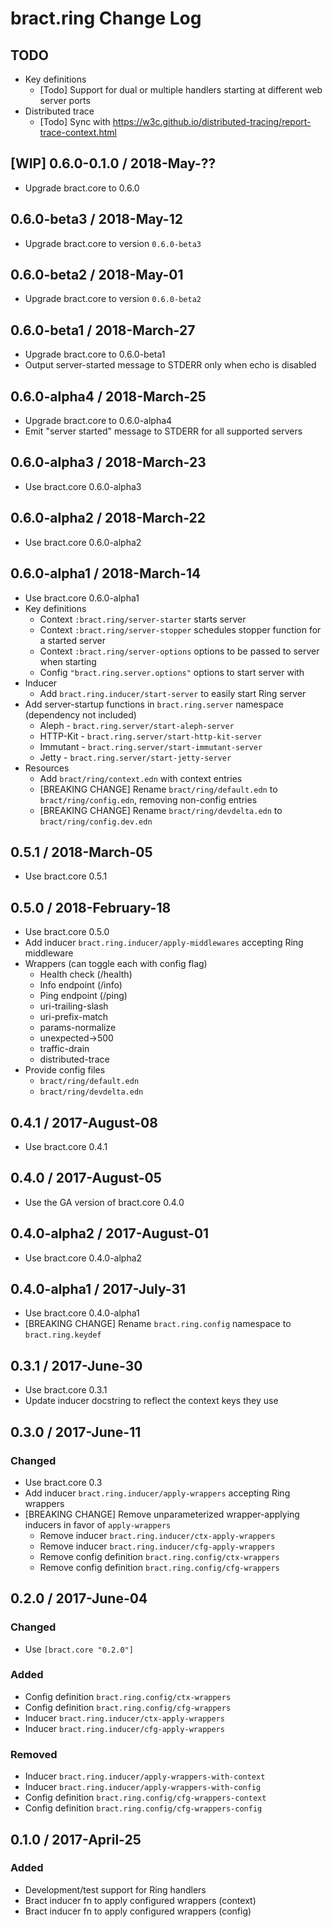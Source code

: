# bract.ring Change Log

## TODO

- Key definitions
  - [Todo] Support for dual or multiple handlers starting at different web server ports
- Distributed trace
  - [Todo] Sync with https://w3c.github.io/distributed-tracing/report-trace-context.html


## [WIP] 0.6.0-0.1.0 / 2018-May-??

- Upgrade bract.core to 0.6.0


## 0.6.0-beta3 / 2018-May-12

- Upgrade bract.core to version `0.6.0-beta3`


## 0.6.0-beta2 / 2018-May-01

- Upgrade bract.core to version `0.6.0-beta2`


## 0.6.0-beta1 / 2018-March-27

- Upgrade bract.core to 0.6.0-beta1
- Output server-started message to STDERR only when echo is disabled


## 0.6.0-alpha4 / 2018-March-25

- Upgrade bract.core to 0.6.0-alpha4
- Emit "server started" message to STDERR for all supported servers


## 0.6.0-alpha3 / 2018-March-23

- Use bract.core 0.6.0-alpha3


## 0.6.0-alpha2 / 2018-March-22

- Use bract.core 0.6.0-alpha2


## 0.6.0-alpha1 / 2018-March-14

- Use bract.core 0.6.0-alpha1
- Key definitions
  - Context `:bract.ring/server-starter` starts server
  - Context `:bract.ring/server-stopper` schedules stopper function for a started server
  - Context `:bract.ring/server-options` options to be passed to server when starting
  - Config `"bract.ring.server.options"` options to start server with
- Inducer
  - Add `bract.ring.inducer/start-server` to easily start Ring server
- Add server-startup functions in `bract.ring.server` namespace (dependency not included)
  - Aleph    - `bract.ring.server/start-aleph-server`
  - HTTP-Kit - `bract.ring.server/start-http-kit-server`
  - Immutant - `bract.ring.server/start-immutant-server`
  - Jetty    - `bract.ring.server/start-jetty-server`
- Resources
  - Add `bract/ring/context.edn` with context entries
  - [BREAKING CHANGE] Rename `bract/ring/default.edn` to `bract/ring/config.edn`, removing non-config entries
  - [BREAKING CHANGE] Rename `bract/ring/devdelta.edn` to `bract/ring/config.dev.edn`


## 0.5.1 / 2018-March-05

- Use bract.core 0.5.1


## 0.5.0 / 2018-February-18

- Use bract.core 0.5.0
- Add inducer `bract.ring.inducer/apply-middlewares` accepting Ring middleware
- Wrappers (can toggle each with config flag)
  - Health check (/health)
  - Info endpoint (/info)
  - Ping endpoint (/ping)
  - uri-trailing-slash
  - uri-prefix-match
  - params-normalize
  - unexpected->500
  - traffic-drain
  - distributed-trace
- Provide config files
  - `bract/ring/default.edn`
  - `bract/ring/devdelta.edn`


## 0.4.1 / 2017-August-08

- Use bract.core 0.4.1


## 0.4.0 / 2017-August-05

- Use the GA version of bract.core 0.4.0


## 0.4.0-alpha2 / 2017-August-01

- Use bract.core 0.4.0-alpha2


## 0.4.0-alpha1 / 2017-July-31

- Use bract.core 0.4.0-alpha1
- [BREAKING CHANGE] Rename `bract.ring.config` namespace to `bract.ring.keydef`


## 0.3.1 / 2017-June-30
- Use bract.core 0.3.1
- Update inducer docstring to reflect the context keys they use


## 0.3.0 / 2017-June-11
### Changed
- Use bract.core 0.3
- Add inducer `bract.ring.inducer/apply-wrappers` accepting Ring wrappers
- [BREAKING CHANGE] Remove unparameterized wrapper-applying inducers in favor of `apply-wrappers`
  - Remove inducer `bract.ring.inducer/ctx-apply-wrappers`
  - Remove inducer `bract.ring.inducer/cfg-apply-wrappers`
  - Remove config definition `bract.ring.config/ctx-wrappers`
  - Remove config definition `bract.ring.config/cfg-wrappers`


## 0.2.0 / 2017-June-04
### Changed
- Use `[bract.core "0.2.0"]`

### Added
- Config definition `bract.ring.config/ctx-wrappers`
- Config definition `bract.ring.config/cfg-wrappers`
- Inducer `bract.ring.inducer/ctx-apply-wrappers`
- Inducer `bract.ring.inducer/cfg-apply-wrappers`

### Removed
- Inducer `bract.ring.inducer/apply-wrappers-with-context`
- Inducer `bract.ring.inducer/apply-wrappers-with-config`
- Config definition `bract.ring.config/cfg-wrappers-context`
- Config definition `bract.ring.config/cfg-wrappers-config`


## 0.1.0 / 2017-April-25
### Added
- Development/test support for Ring handlers
- Bract inducer fn to apply configured wrappers (context)
- Bract inducer fn to apply configured wrappers (config)
